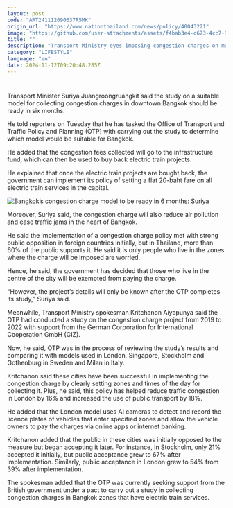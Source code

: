 ```yaml
---
layout: post
code: "ART241112090637R5MK"
origin_url: "https://www.nationthailand.com/news/policy/40043221"
image: "https://github.com/user-attachments/assets/f4bab3e4-c673-4cc7-9c50-2dd8a194b772"
title: ""
description: "Transport Ministry eyes imposing congestion charges on motorists in the heart of the capital to reduce traffic, pollution and fund train projects"
category: "LIFESTYLE"
language: "en"
date: 2024-11-12T09:20:48.285Z
---
```


# 









Transport Minister Suriya Juangroongruangkit said the study on a suitable model for collecting congestion charges in downtown Bangkok should be ready in six months.

He told reporters on Tuesday that he has tasked the Office of Transport and Traffic Policy and Planning (OTP) with carrying out the study to determine which model would be suitable for Bangkok.

He added that the congestion fees collected will go to the infrastructure fund, which can then be used to buy back electric train projects.

He explained that once the electric train projects are bought back, the government can implement its policy of setting a flat 20-baht fare on all electric train services in the capital.

  ![Bangkok’s congestion charge model to be ready in 6 months: Suriya](https://github.com/user-attachments/assets/9d9a52d5-74dc-4180-b9c7-9fe8b87b6cf7)

Moreover, Suriya said, the congestion charge will also reduce air pollution and ease traffic jams in the heart of Bangkok.

He said the implementation of a congestion charge policy met with strong public opposition in foreign countries initially, but in Thailand, more than 60% of the public supports it. He said it is only people who live in the zones where the charge will be imposed are worried.

Hence, he said, the government has decided that those who live in the centre of the city will be exempted from paying the charge.

“However, the project’s details will only be known after the OTP completes its study,” Suriya said.

Meanwhile, Transport Ministry spokesman Kritchanon Aiyapunya said the OTP had conducted a study on the congestion charge project from 2019 to 2022 with support from the German Corporation for International Cooperation GmbH (GIZ).

Now, he said, OTP was in the process of reviewing the study’s results and comparing it with models used in London, Singapore, Stockholm and Gothenburg in Sweden and Milan in Italy.

Kritchanon said these cities have been successful in implementing the congestion charge by clearly setting zones and times of the day for collecting it. Plus, he said, this policy has helped reduce traffic congestion in London by 16% and increased the use of public transport by 18%.

He added that the London model uses AI cameras to detect and record the licence plates of vehicles that enter specified zones and allow the vehicle owners to pay the charges via online apps or internet banking.

Kritchanon added that the public in these cities was initially opposed to the measure but began accepting it later. For instance, in Stockholm, only 21% accepted it initially, but public acceptance grew to 67% after implementation. Similarly, public acceptance in London grew to 54% from 39% after implementation.

The spokesman added that the OTP was currently seeking support from the British government under a pact to carry out a study in collecting congestion charges in Bangkok zones that have electric train services.